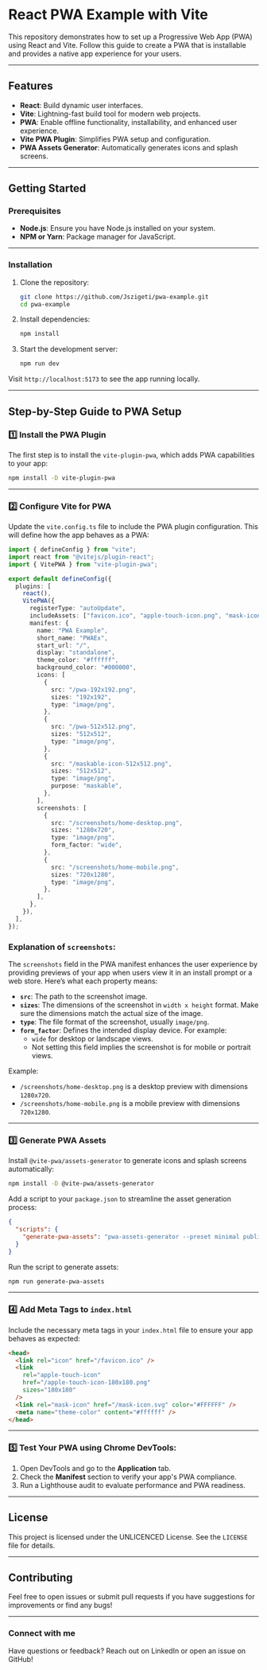 # React PWA Example with Vite

This repository demonstrates how to set up a Progressive Web App (PWA) using React and Vite. Follow this guide to create a PWA that is installable and provides a native app experience for your users.

---

## Features

- **React**: Build dynamic user interfaces.
- **Vite**: Lightning-fast build tool for modern web projects.
- **PWA**: Enable offline functionality, installability, and enhanced user experience.
- **Vite PWA Plugin**: Simplifies PWA setup and configuration.
- **PWA Assets Generator**: Automatically generates icons and splash screens.

---

## Getting Started

### Prerequisites

- **Node.js**: Ensure you have Node.js installed on your system.
- **NPM or Yarn**: Package manager for JavaScript.

---

### Installation

1. Clone the repository:

   ```bash
   git clone https://github.com/Jszigeti/pwa-example.git
   cd pwa-example
   ```

2. Install dependencies:

   ```bash
   npm install
   ```

3. Start the development server:
   ```bash
   npm run dev
   ```

Visit `http://localhost:5173` to see the app running locally.

---

## Step-by-Step Guide to PWA Setup

### 1️⃣ Install the PWA Plugin

The first step is to install the `vite-plugin-pwa`, which adds PWA capabilities to your app:

```bash
npm install -D vite-plugin-pwa
```

---

### 2️⃣ Configure Vite for PWA

Update the `vite.config.ts` file to include the PWA plugin configuration. This will define how the app behaves as a PWA:

```typescript
import { defineConfig } from "vite";
import react from "@vitejs/plugin-react";
import { VitePWA } from "vite-plugin-pwa";

export default defineConfig({
  plugins: [
    react(),
    VitePWA({
      registerType: "autoUpdate",
      includeAssets: ["favicon.ico", "apple-touch-icon.png", "mask-icon.svg"],
      manifest: {
        name: "PWA Example",
        short_name: "PWAEx",
        start_url: "/",
        display: "standalone",
        theme_color: "#ffffff",
        background_color: "#000000",
        icons: [
          {
            src: "/pwa-192x192.png",
            sizes: "192x192",
            type: "image/png",
          },
          {
            src: "/pwa-512x512.png",
            sizes: "512x512",
            type: "image/png",
          },
          {
            src: "/maskable-icon-512x512.png",
            sizes: "512x512",
            type: "image/png",
            purpose: "maskable",
          },
        ],
        screenshots: [
          {
            src: "/screenshots/home-desktop.png",
            sizes: "1280x720",
            type: "image/png",
            form_factor: "wide",
          },
          {
            src: "/screenshots/home-mobile.png",
            sizes: "720x1280",
            type: "image/png",
          },
        ],
      },
    }),
  ],
});
```

### Explanation of `screenshots`:

The `screenshots` field in the PWA manifest enhances the user experience by providing previews of your app when users view it in an install prompt or a web store. Here’s what each property means:

- **`src`**: The path to the screenshot image.
- **`sizes`**: The dimensions of the screenshot in `width x height` format. Make sure the dimensions match the actual size of the image.
- **`type`**: The file format of the screenshot, usually `image/png`.
- **`form_factor`**: Defines the intended display device. For example:
  - `wide` for desktop or landscape views.
  - Not setting this field implies the screenshot is for mobile or portrait views.

Example:

- `/screenshots/home-desktop.png` is a desktop preview with dimensions `1280x720`.
- `/screenshots/home-mobile.png` is a mobile preview with dimensions `720x1280`.

---

### 3️⃣ Generate PWA Assets

Install `@vite-pwa/assets-generator` to generate icons and splash screens automatically:

```bash
npm install -D @vite-pwa/assets-generator
```

Add a script to your `package.json` to streamline the asset generation process:

```json
{
  "scripts": {
    "generate-pwa-assets": "pwa-assets-generator --preset minimal public/logo.svg"
  }
}
```

Run the script to generate assets:

```bash
npm run generate-pwa-assets
```

---

### 4️⃣ Add Meta Tags to `index.html`

Include the necessary meta tags in your `index.html` file to ensure your app behaves as expected:

```html
<head>
  <link rel="icon" href="/favicon.ico" />
  <link
    rel="apple-touch-icon"
    href="/apple-touch-icon-180x180.png"
    sizes="180x180"
  />
  <link rel="mask-icon" href="/mask-icon.svg" color="#FFFFFF" />
  <meta name="theme-color" content="#ffffff" />
</head>
```

---

### 5️⃣ Test Your PWA using Chrome DevTools:

1. Open DevTools and go to the **Application** tab.
2. Check the **Manifest** section to verify your app's PWA compliance.
3. Run a Lighthouse audit to evaluate performance and PWA readiness.

---

## License

This project is licensed under the UNLICENCED License. See the `LICENSE` file for details.

---

## Contributing

Feel free to open issues or submit pull requests if you have suggestions for improvements or find any bugs!

---

### Connect with me

Have questions or feedback? Reach out on LinkedIn or open an issue on GitHub!
